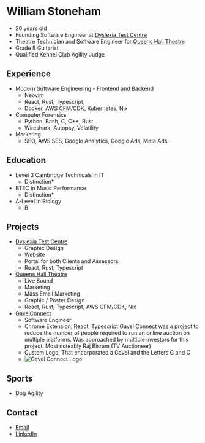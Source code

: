 # William Stoneham
- 20 years old
- Founding Software Engineer at [Dyslexia Test Centre](https://dyslexiatestcentre.co.uk)
- Theatre Technician and Software Engineer for [Queens Hall Theatre](https://queenshalltheatre.co.uk)
- Grade 8 Guitarist
- Qualified Kennel Club Agility Judge

## Experience
- Modern Software Engineering - Frontend and Backend
    - Neovim
    - React, Rust, Typescript,
    - Docker, AWS CFM/CDK, Kubernetes, Nix
- Computer Forensics
    - Python, Bash, C, C++, Rust
    - Wireshark, Autopsy, Volatility
- Marketing
    - SEO, AWS SES, Google Analytics, Google Ads, Meta Ads

## Education
- Level 3 Cambridge Technicals in IT
    - Distinction*
- BTEC in Music Performance
    - Distinction*
- A-Level in Biology
    - B

## Projects
- [Dyslexia Test Centre](https://dyslexiatestcentre.co.uk)
    - Graphic Design
    - Website
    - Portal for both Clients and Assessors
    - React, Rust, Typescript
- [Queens Hall Theatre](https://queenshalltheatre.co.uk)
    - Live Sound
    - Marketing
    - Mass Email Marketing
    - Graphic / Poster Design
    - React, Rust, Typescript, AWS CFM/CDK, Nix
- [GavelConnect](https://github.com/GavelConnect/GavelConnect)
    - Software Engineer
    - Chrome Extension, React, Typescript
    Gavel Connect was a project to reduce the number of people required to run an online auction on multiple platforms.
    Was approached by multiple investors for this project. Most noteably Raj Bisram (TV Auctioneer)
    - Custom Logo, That encorporated a Gavel and the Letters G and C
    - ![Gavel Connect Logo](https://github.com/user-attachments/assets/57d2e20d-6482-4d88-bac6-10041b885962)


## Sports
- Dog Agility

## Contact
- [Email](mailto:william.stoneham04@gmail.com)
- [LinkedIn](https://www.linkedin.com/in/williamstoneham/)

